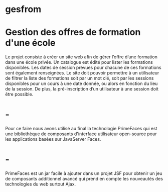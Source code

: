 # gesfrom
# Gestion des offres de formation d'une école

Le projet consiste à créer un site web afin de gérer l’offre d’une formation dans une école privée. Un catalogue est édité pour lister les formations disponibles.
Les dates de session prévues pour chacune de ces formations sont également renseignées. Le site doit pouvoir permettre à un utilisateur de filtrer la liste des formations soit par un mot clé, soit par les sessions disponibles pour un cours à une date donnée, ou alors en fonction du lieu de la session. De plus, la pré-inscription d’un utilisateur à une session doit être possible.
# -
Pour ce faire nous avons utilisé au final la technologie PrimeFaces qui est une bibliothèque
de composants d'interface utilisateur open-source pour les applications basées sur
JavaServer Faces.
# -
PrimeFaces est un jar facile à ajouter dans un projet JSF pour obtenir un jeu de composants additionnel avancé qui prend en compte les nouveautés des technologies du web surtout Ajax.
